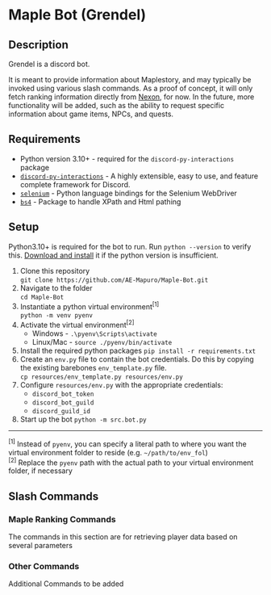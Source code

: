# Maple Bot (Grendel)

## Description

Grendel is a discord bot. 

It is meant to provide information about Maplestory, and may typically be invoked using various slash commands. As a proof of concept, it will only fetch ranking information directly from [Nexon](maplestory.nexon.net), for now. In the future, more functionality will be added, such as the ability to request specific information about game items, NPCs, and quests. 

## Requirements
- Python version 3.10+ - required for the `discord-py-interactions` package  
- [`discord-py-interactions`](https://pypi.org/project/discord-py-interactions/) - A highly extensible, easy to use, and feature complete framework for Discord.
- [`selenium`](https://pypi.org/project/selenium/) - Python language bindings for the Selenium WebDriver
- [`bs4`](https://pypi.org/project/beautifulsoup4/) - Package to handle XPath and Html pathing

## Setup
Python3.10+ is required for the bot to run. 
Run `python --version` to verify this. 
[Download and install](https://www.python.org/downloads/) it if the python version is insufficient. 
1. Clone this repository  
   `git clone https://github.com/AE-Mapuro/Maple-Bot.git`
2. Navigate to the folder  
   `cd Maple-Bot`
3. Instantiate a python virtual environment<sup>[1]</sup>  
   `python -m venv pyenv`
4. Activate the virtual environment<sup>[2]</sup>  
   - Windows - `.\pyenv\Scripts\activate`
   - Linux/Mac - `source ./pyenv/bin/activate`
5. Install the required python packages
   `pip install -r requirements.txt`
6. Create an `env.py` file to contain the bot credentials.
   Do this by copying the existing barebones `env_template.py` file.  
   `cp resources/env_template.py resources/env.py`
7. Configure `resources/env.py` with the appropriate credentials:
   - `discord_bot_token` 
   - `discord_bot_guild`
   - `discord_guild_id`
8. Start up the bot
    `python -m src.bot.py`

---

<sup>[1]</sup> Instead of `pyenv`, you can specify a literal path to where you want the virtual environment folder to reside (e.g. `~/path/to/env_fol`)  
<sup>[2]</sup> Replace the `pyenv` path with the actual path to your virtual environment folder, if necessary  

## Slash Commands
### Maple Ranking Commands
The commands in this section are for retrieving player data based on several parameters

### Other Commands
Additional Commands to be added
